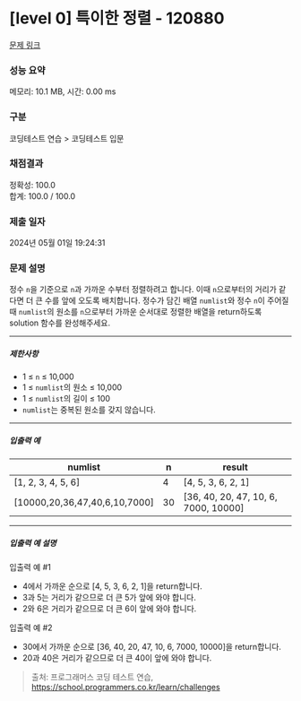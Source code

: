 # [level 0] 특이한 정렬 - 120880 

[문제 링크](https://school.programmers.co.kr/learn/courses/30/lessons/120880) 

### 성능 요약

메모리: 10.1 MB, 시간: 0.00 ms

### 구분

코딩테스트 연습 > 코딩테스트 입문

### 채점결과

정확성: 100.0<br/>합계: 100.0 / 100.0

### 제출 일자

2024년 05월 01일 19:24:31

### 문제 설명

<p style="user-select: auto !important;">정수 <code style="user-select: auto !important;">n</code>을 기준으로 <code style="user-select: auto !important;">n</code>과 가까운 수부터 정렬하려고 합니다. 이때 <code style="user-select: auto !important;">n</code>으로부터의 거리가 같다면 더 큰 수를 앞에 오도록 배치합니다. 정수가 담긴 배열 <code style="user-select: auto !important;">numlist</code>와 정수 <code style="user-select: auto !important;">n</code>이 주어질 때 <code style="user-select: auto !important;">numlist</code>의 원소를 <code style="user-select: auto !important;">n</code>으로부터 가까운 순서대로 정렬한 배열을 return하도록 solution 함수를 완성해주세요.</p>

<hr style="user-select: auto !important;">

<h5 style="user-select: auto !important;">제한사항</h5>

<ul style="user-select: auto !important;">
<li style="user-select: auto !important;">1 ≤ <code style="user-select: auto !important;">n</code> ≤ 10,000</li>
<li style="user-select: auto !important;">1 ≤ <code style="user-select: auto !important;">numlist</code>의 원소 ≤ 10,000</li>
<li style="user-select: auto !important;">1 ≤ <code style="user-select: auto !important;">numlist</code>의 길이 ≤ 100</li>
<li style="user-select: auto !important;"><code style="user-select: auto !important;">numlist</code>는 중복된 원소를 갖지 않습니다.</li>
</ul>

<hr style="user-select: auto !important;">

<h5 style="user-select: auto !important;">입출력 예</h5>
<table class="table" style="user-select: auto !important;">
        <thead style="user-select: auto !important;"><tr style="user-select: auto !important;">
<th style="user-select: auto !important;">numlist</th>
<th style="user-select: auto !important;">n</th>
<th style="user-select: auto !important;">result</th>
</tr>
</thead>
        <tbody style="user-select: auto !important;"><tr style="user-select: auto !important;">
<td style="user-select: auto !important;">[1, 2, 3, 4, 5, 6]</td>
<td style="user-select: auto !important;">4</td>
<td style="user-select: auto !important;">[4, 5, 3, 6, 2, 1]</td>
</tr>
<tr style="user-select: auto !important;">
<td style="user-select: auto !important;">[10000,20,36,47,40,6,10,7000]</td>
<td style="user-select: auto !important;">30</td>
<td style="user-select: auto !important;">[36, 40, 20, 47, 10, 6, 7000, 10000]</td>
</tr>
</tbody>
      </table>
<hr style="user-select: auto !important;">

<h5 style="user-select: auto !important;">입출력 예 설명</h5>

<p style="user-select: auto !important;">입출력 예 #1</p>

<ul style="user-select: auto !important;">
<li style="user-select: auto !important;">4에서 가까운 순으로 [4, 5, 3, 6, 2, 1]을 return합니다.</li>
<li style="user-select: auto !important;">3과 5는 거리가 같으므로 더 큰 5가 앞에 와야 합니다.</li>
<li style="user-select: auto !important;">2와 6은 거리가 같으므로 더 큰 6이 앞에 와야 합니다.</li>
</ul>

<p style="user-select: auto !important;">입출력 예 #2</p>

<ul style="user-select: auto !important;">
<li style="user-select: auto !important;">30에서 가까운 순으로 [36, 40, 20, 47, 10, 6, 7000, 10000]을 return합니다.</li>
<li style="user-select: auto !important;">20과 40은 거리가 같으므로 더 큰 40이 앞에 와야 합니다.</li>
</ul>


> 출처: 프로그래머스 코딩 테스트 연습, https://school.programmers.co.kr/learn/challenges
